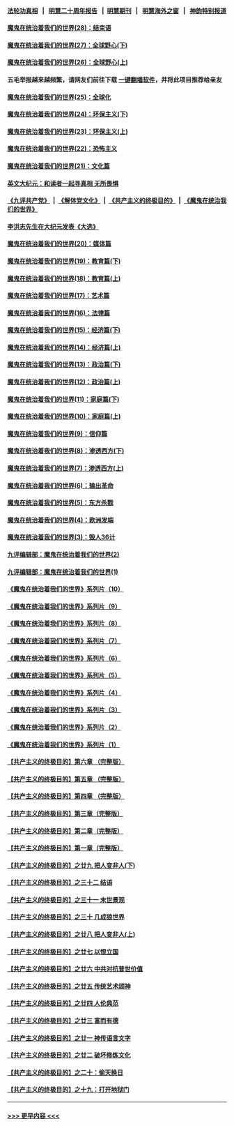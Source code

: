 #### [法轮功真相](https://github.com/gfw-breaker/truth/blob/master/README.md?t=0) &nbsp;&nbsp;|&nbsp;&nbsp; [明慧二十周年报告](https://github.com/gfw-breaker/mh-reports/blob/master/README.md?t=0) &nbsp;&nbsp;|&nbsp;&nbsp;[明慧期刊](https://github.com/gfw-breaker/mh-qikan) &nbsp;&nbsp;|&nbsp;&nbsp; [明慧海外之窗](https://github.com/gfw-breaker/mh-news/blob/master/README.md?t=0) &nbsp;&nbsp;|&nbsp;&nbsp; [神韵特别报道](https://github.com/gfw-breaker/mh-news/blob/master/shenyun.md?t=0)
#### [魔鬼在统治着我们的世界(28)：结束语](../pages/nsc422/n10936246.md?t=06290602) 
#### [魔鬼在统治着我们的世界(27)：全球野心(下)](../pages/nsc422/n10928319.md?t=06290602) 
#### [魔鬼在统治着我们的世界(26)：全球野心(上)](../pages/nsc422/n10900318.md?t=06290602) 
#### 五毛举报越来越频繁，请网友们前往下载 [一键翻墙软件](https://github.com/gfw-breaker/ssr-accounts)，并将此项目推荐给亲友
#### [魔鬼在统治着我们的世界(25)：全球化](../pages/nsc422/n10788205.md?t=06290602) 
#### [魔鬼在统治着我们的世界(24)：环保主义(下)](../pages/nsc422/n10695307.md?t=06290602) 
#### [魔鬼在统治着我们的世界(23)：环保主义(上)](../pages/nsc422/n10688613.md?t=06290602) 
#### [魔鬼在统治着我们的世界(22)：恐怖主义](../pages/nsc422/n10614727.md?t=06290602) 
#### [魔鬼在统治着我们的世界(21)：文化篇](../pages/nsc422/n10597706.md?t=06290602) 
#### [英文大纪元：和读者一起寻真相 无所畏惧](../pages/nsc422/n12542027.md?t=06290602) 
#### [《九评共产党》](https://github.com/begood0513/9ping.md/blob/master/README.md) &nbsp;|&nbsp; [《解体党文化》](../../../../jtdwh.md/blob/master/README.md)  &nbsp;|&nbsp; [《共产主义的终极目的》](../../../../gczydzjmd.md/blob/master/README.md) &nbsp;|&nbsp; [《魔鬼在统治我们的世界》](../../../../mgztzwmdsj.md/blob/master/README.md) 
#### [李洪志先生在大纪元发表《大选》](../pages/nsc422/n12534746.md?t=06290602) 
#### [魔鬼在统治着我们的世界(20)：媒体篇](../pages/nsc422/n10586579.md?t=06290602) 
#### [魔鬼在统治着我们的世界(19)：教育篇(下)](../pages/nsc422/n10564808.md?t=06290602) 
#### [魔鬼在统治着我们的世界(18)：教育篇(上)](../pages/nsc422/n10526970.md?t=06290602) 
#### [魔鬼在统治着我们的世界(17)：艺术篇](../pages/nsc422/n10499093.md?t=06290602) 
#### [魔鬼在统治着我们的世界(16)：法律篇](../pages/nsc422/n10485969.md?t=06290602) 
#### [魔鬼在统治着我们的世界(15)：经济篇(下)](../pages/nsc422/n10469975.md?t=06290602) 
#### [魔鬼在统治着我们的世界(14)：经济篇(上)](../pages/nsc422/n10457370.md?t=06290602) 
#### [魔鬼在统治着我们的世界(13)：政治篇(下)](../pages/nsc422/n10448270.md?t=06290602) 
#### [魔鬼在统治着我们的世界(12)：政治篇(上)](../pages/nsc422/n10444576.md?t=06290602) 
#### [魔鬼在统治着我们的世界(11)：家庭篇(下)](../pages/nsc422/n10440961.md?t=06290602) 
#### [魔鬼在统治着我们的世界(10)：家庭篇(上)](../pages/nsc422/n10435448.md?t=06290602) 
#### [魔鬼在统治着我们的世界(9)：信仰篇](../pages/nsc422/n10432159.md?t=06290602) 
#### [魔鬼在统治着我们的世界(8)：渗透西方(下)](../pages/nsc422/n10429603.md?t=06290602) 
#### [魔鬼在统治着我们的世界(7)：渗透西方(上)](../pages/nsc422/n10426013.md?t=06290602) 
#### [魔鬼在统治着我们的世界(6)：输出革命](../pages/nsc422/n10421536.md?t=06290602) 
#### [魔鬼在统治着我们的世界(5)：东方杀戮](../pages/nsc422/n10417707.md?t=06290602) 
#### [魔鬼在统治着我们的世界(4)：欧洲发端](../pages/nsc422/n10414890.md?t=06290602) 
#### [魔鬼在统治着我们的世界(3)：毁人36计](../pages/nsc422/n10411583.md?t=06290602) 
#### [九评编辑部：魔鬼在统治着我们的世界(2)](../pages/nsc422/n10410036.md?t=06290602) 
#### [九评编辑部：魔鬼在统治着我们的世界(1)](../pages/nsc422/n10406825.md?t=06290602) 
#### [《魔鬼在统治着我们的世界》系列片（10）](../pages/nsc422/n12292670.md?t=06290602) 
#### [《魔鬼在统治着我们的世界》系列片（9）](../pages/nsc422/n12290859.md?t=06290602) 
#### [《魔鬼在统治着我们的世界》系列片（8）](../pages/nsc422/n12287445.md?t=06290602) 
#### [《魔鬼在统治着我们的世界》系列片（7）](../pages/nsc422/n12283425.md?t=06290602) 
#### [《魔鬼在统治着我们的世界》系列片（6）](../pages/nsc422/n12282314.md?t=06290602) 
#### [《魔鬼在统治着我们的世界》系列片（5）](../pages/nsc422/n12281419.md?t=06290602) 
#### [《魔鬼在统治着我们的世界》系列片（4）](../pages/nsc422/n12274024.md?t=06290602) 
#### [《魔鬼在统治着我们的世界》系列片（3）](../pages/nsc422/n12271322.md?t=06290602) 
#### [《魔鬼在统治着我们的世界》系列片（2）](../pages/nsc422/n12269049.md?t=06290602) 
#### [《魔鬼在统治着我们的世界》系列片（1）](../pages/nsc422/n12267575.md?t=06290602) 
#### [【共产主义的终极目的】第六章 （完整版）](../pages/nsc422/n11428913.md?t=06290602) 
#### [【共产主义的终极目的】第五章 （完整版）](../pages/nsc422/n11428912.md?t=06290602) 
#### [【共产主义的终极目的】第四章 （完整版）](../pages/nsc422/n11428907.md?t=06290602) 
#### [【共产主义的终极目的】第三章（完整版）](../pages/nsc422/n11428848.md?t=06290602) 
#### [【共产主义的终极目的】第二章（完整版）](../pages/nsc422/n11428831.md?t=06290602) 
#### [【共产主义的终极目的】第一章（完整版）](../pages/nsc422/n11417651.md?t=06290602) 
#### [【共产主义的终极目的】之廿九 把人变非人(下)](../pages/nsc422/n11344140.md?t=06290602) 
#### [【共产主义的终极目的】之三十二 结语](../pages/nsc422/n11360535.md?t=06290602) 
#### [【共产主义的终极目的】之三十一 末世景观](../pages/nsc422/n11351129.md?t=06290602) 
#### [【共产主义的终极目的】之三十 几成狼世界](../pages/nsc422/n11348280.md?t=06290602) 
#### [【共产主义的终极目的】之廿八 把人变非人(上)](../pages/nsc422/n11340492.md?t=06290602) 
#### [【共产主义的终极目的】之廿七 以恨立国](../pages/nsc422/n11336944.md?t=06290602) 
#### [【共产主义的终极目的】之廿六 中共对抗普世价值](../pages/nsc422/n11324785.md?t=06290602) 
#### [【共产主义的终极目的】之廿五 传统艺术颂神](../pages/nsc422/n11296396.md?t=06290602) 
#### [【共产主义的终极目的】之廿四 人伦典范](../pages/nsc422/n11296397.md?t=06290602) 
#### [【共产主义的终极目的】之廿三 富而有德](../pages/nsc422/n11283598.md?t=06290602) 
#### [【共产主义的终极目的】之廿一 神传语言文字](../pages/nsc422/n11263265.md?t=06290602) 
#### [【共产主义的终极目的】之廿二 破坏修炼文化](../pages/nsc422/n11245728.md?t=06290602) 
#### [【共产主义的终极目的】之二十：偷天换日](../pages/nsc422/n11238846.md?t=06290602) 
#### [【共产主义的终极目的】之十九：打开地狱门](../pages/nsc422/n11206376.md?t=06290602) 

----
#### [ >>> 更早内容 <<< ](../indexes/nsc422-earlier.md)
